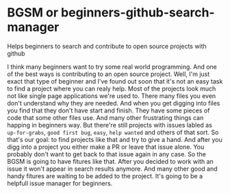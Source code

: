 # BGSM or beginners-github-search-manager
Helps beginners to search and contribute to open source projects with github

I think many beginners want to try some real world programming. And one of the best ways is contributing to an open source project. 
Well, I'm just exact that type of beginner and I've found out soon that it's not an easy task to find a project where you can realy help.
Most of the projects look much not like single page applications we're used to. There many files you even don't understand why they are
needed. And when you get digging into files you find that they don't have start and finish. They have some pieces of code that some
other files use. And many other frustrating things can happing in beginners way. 
But there're still projects with issues labled as `up-for-grabs`, `good first bug`, `easy`, `help wanted` and others of that sort.
So that's our goal: to find projects like that and try to give a hand. And after you digg into a project you either make a PR or leave
that issue alone. You probably don't want to get back to that issue again in any case. So the BGSM is going to have fitures like that. 
After you decided to work with an issue it won't appear in search results anymore. And many other good and handy fitures are waiting
to be added to the project. It's going to be a helpfull issue manager for beginners. 
